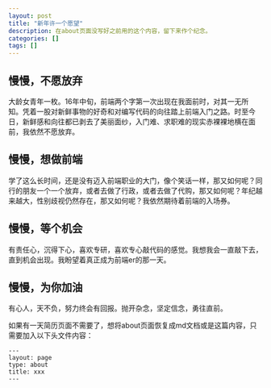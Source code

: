 ```yaml
---
layout: post
title: "新年许一个愿望"
description: 在about页面没写好之前用的这个内容，留下来作个纪念。
categories: []
tags: []
---
```


## 慢慢，不愿放弃

大龄女青年一枚。16年中旬，前端两个字第一次出现在我面前时，对其一无所知。凭着一股对新鲜事物的好奇和对编写代码的向往踏上前端入门之路。时至今日，新鲜感和向往都已剥去了美丽面纱，入门难、求职难的现实赤裸裸地横在面前，我依然不愿放弃。

## 慢慢，想做前端

学了这么长时间，还是没有迈入前端职业的大门，像个笑话一样，那又如何呢？同行的朋友一个一个放弃，或者去做了行政，或者去做了代购，那又如何呢？年纪越来越大，性别歧视仍然存在，那又如何呢？我依然期待着前端的入场券。

## 慢慢，等个机会

有责任心，沉得下心，喜欢专研，喜欢专心敲代码的感觉。我想我会一直敲下去，直到机会出现。我盼望着真正成为前端er的那一天。

## 慢慢，为你加油

有心人，天不负，努力终会有回报。抛开杂念，坚定信念，勇往直前。

<p>如果有一天简历页面不需要了，想将about页面恢复成md文档或是这篇内容，只需要加入以下头文件内容：</p>

```
---
layout: page
type: about
title: xxx
---

```
